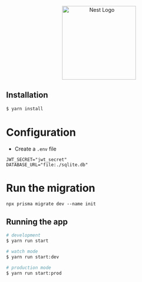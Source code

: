 <p align="center">
  <a href="http://nestjs.com/" target="blank"><img src="https://nestjs.com/img/logo-small.svg" width="200" alt="Nest Logo" /></a>
</p>

[circleci-image]: https://img.shields.io/circleci/build/github/nestjs/nest/master?token=abc123def456
[circleci-url]: https://circleci.com/gh/nestjs/nest

## Installation

```bash
$ yarn install
```

# Configuration
- Create a `.env` file
```
JWT_SECRET="jwt_secret"
DATABASE_URL="file:./sqlite.db"
```

# Run the migration
```
npx prisma migrate dev --name init
```

## Running the app

```bash
# development
$ yarn run start

# watch mode
$ yarn run start:dev

# production mode
$ yarn run start:prod
```

